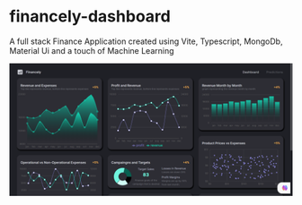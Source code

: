 # financely-dashboard
A full stack Finance Application created using Vite, Typescript, MongoDb, Material Ui and a touch of Machine Learning

<img src="src\assets\financely.png"  />
